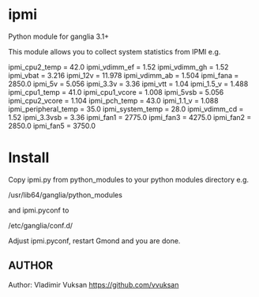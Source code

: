 ipmi
===============

Python module for ganglia 3.1+

This module allows you to collect system statistics from IPMI e.g.

  ipmi_cpu2_temp = 42.0
  ipmi_vdimm_ef = 1.52
  ipmi_vdimm_gh = 1.52
  ipmi_vbat = 3.216
  ipmi_12v = 11.978
  ipmi_vdimm_ab = 1.504
  ipmi_fana = 2850.0
  ipmi_5v = 5.056
  ipmi_3.3v = 3.36
  ipmi_vtt = 1.04
  ipmi_1.5_v = 1.488
  ipmi_cpu1_temp = 41.0
  ipmi_cpu1_vcore = 1.008
  ipmi_5vsb = 5.056
  ipmi_cpu2_vcore = 1.104
  ipmi_pch_temp = 43.0
  ipmi_1.1_v = 1.088
  ipmi_peripheral_temp = 35.0
  ipmi_system_temp = 28.0
  ipmi_vdimm_cd = 1.52
  ipmi_3.3vsb = 3.36
  ipmi_fan1 = 2775.0
  ipmi_fan3 = 4275.0
  ipmi_fan2 = 2850.0
  ipmi_fan5 = 3750.0


Install 
=============== 


Copy ipmi.py from python_modules to your python modules directory e.g.

  /usr/lib64/ganglia/python_modules

and ipmi.pyconf to

  /etc/ganglia/conf.d/

Adjust ipmi.pyconf, restart Gmond and you are done.


## AUTHOR

Author: Vladimir Vuksan https://github.com/vvuksan
